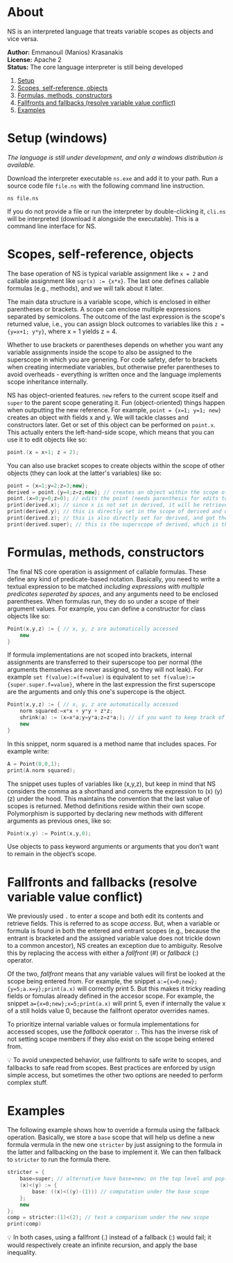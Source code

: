 # About
NS is an interpreted language that treats variable scopes as objects and vice versa.

**Author:** Emmanouil (Manios) Krasanakis<br>
**License:** Apache 2<br>
**Status:** The core language interpreter is still being developed


1. [Setup](#setup-windows)
2. [Scopes, self-reference, objects](#scopes-self-reference-objects)
3. [Formulas, methods, constructors](#formulas-methods-constructors)
4. [Fallfronts and fallbacks (resolve variable value conflict)](#fallfronts-and-fallbacks-resolve-variable-value-conflict)
5. [Examples](#examples)


# Setup (windows)
*The language is still under development, and only a windows distribution is available.*

Download the interpreter executable `ns.exe` and add it to your path. 
Run a source code file `file.ns` with the following command line instruction.


```
ns file.ns
```

If you do not provide a file or run the interpreter by double-clicking it, 
`cli.ns` will be interpreted (download it alongside the executable). 
This is a command line interface for NS.


# Scopes, self-reference, objects
The base operation of NS is typical variable assignment like `x = 2` and callable assignment like `sqr(x) := {x*x}`. The last one defines callable formulas (e.g., methods), and we will talk about it later.

The main data structure is a variable scope, which is enclosed in either parentheses or brackets. A scope can enclose multiple expressions separated by semicolons. The outcome of the last expression is the scope's returned value, i.e., you can assign block outcomes to variables like this `z = {y=x+1; y*y}`, where x = 1 yields z = 4.

Whether to use brackets or parentheses depends on whether you want any variable assignments inside the scope to also be assigned to the superscope in which you are genering. For code safety, defer to brackets when creating intermediate variables, but otherwise prefer parentheses to avoid overheads - everything is written once and the language implements scope inheritance internally.

NS has object-oriented features. `new` refers to the current scope itself and `super` to the parent scope generating it. Fun (object-oriented) things happen when outputting the new reference. For example, `point = {x=1; y=1; new}` creates an object with fields x and y. We will tackle classes and constructors later. Get or set of this object can be performed on `point.x`. This actually enters the left-hand-side scope, which means that you can use it to edit objects like so:

```cpp
point.(x = x+1; z = 2);
```

You can also use bracket scopes to create objects within the scope of other objects 
(they can look at the latter's variables) like so:

```cpp
point = {x=1;y=2;z=3;new};
derived = point.{y=4;z=z;new}; // creates an object within the scope of A
point.(x=0;y=0;z=0); // edits the point (needs parenthesis for edits to be kept)
print(derived.x); // since x is not set in derived, it will be retrieved from its superscope and will be 0
print(derived.y); // this is directly set in the scope of derived and will be 4
print(derived.z); // this is also directly set for derived, and got the value point.z had at the time, that is, 3
print(derived.super); // this is the superscope of derived, which is the object point
```

# Formulas, methods, constructors
The final NS core operation is assignment of callable formulas. These define any kind of predicate-based notation.
Basically, you need to write a textual expression to be matched *including expressions with multiple predicates seperated by spaces*, and any arguments need to be enclosed parentheses. When formulas run, they do so under a scope of their argument
values. For example, you can define a constructor for class objects like so: 

```cpp
Point(x,y,z) := { // x, y, z are automatically accessed
    new
}
```

If formula implementations are not scoped into brackets, internal assignments are transferred 
to their superscope too per normal (the arguments themselves are never assigned, so they will
not leak). For example `set f(value):=(f=value)` is equivalent to `set f(value):={super.super.f=value}`,
where in the last expression the first superscope are the arguments and only this one's supercope
is the object.


```cpp
Point(x,y,z) := { // x, y, z are automatically accessed
    norm squared:=x*x + y*y + z*z; 
    shrink(a) := (x=x*a;y=y*a;z=z*a;); // if you want to keep track of the last argument value within Point set a=a
    new
}
```

In this snippet, norm squared is a method name that includes spaces. For example write:

```cpp
A = Point(0,0,1);
print(A.norm squared);
```

The snippet uses tuples of variables like (x,y,z), but keep in mind that NS considers the comma as a shorthand and converts the expression to (x) (y) (z) under the hood. This maintains the convention that the last value of scopes is returned. Method definitions reside within their own scope.
Polymorphism is supported by declaring new methods with different arguments as previous ones, like so: 

```cpp
Point(x,y) := Point(x,y,0);
```

Use objects to pass keyword arguments or arguments that you don’t want to remain in the object’s scope.


# Fallfronts and fallbacks (resolve variable value conflict)

We previously used `.` to enter a scope and both edit its contents and retrieve fields.
This is referred to as scope *access*. But, when a variable or formula is found
in both the entered and entrant scopes (e.g., because the entrant is bracketed and the 
assigned variable value does not trickle down to a common ancestor),
NS creates an exception due to ambiguity.
Resolve this by replacing the access with either a *fallfront* (#) or *fallback* (:) operator.

Of the two, *fallfront* means
that any variable values will first be looked at the scope being entered from. For example, the 
snippet `a:={x=0;new};{y=5;a.x=y};print(a.x)` will correctly print 5. But this makes it 
tricky reading fields or fomulas already defined in the accesor scope.
For example, the snippet
`a={x=0;new};x=5;print(a.x)` will print 5, even if internally the value x of
a still holds value 0, because the fallfront operator overrides names.


To prioritize internal variable values or formula implementations 
for accessed scopes, use the *fallback* operator `:`.
This has the inverse risk of not setting scope members if they also exist on the scope
being entered from.


:bulb: To avoid unexpected behavior, use fallfronts
to safe write to scopes, and fallbacks to safe read from scopes.
Best practices are enforced by usign simple access, but sometimes
the other two options are needed to perform complex stuff.


# Examples


The following example shows how to override a formula using the fallback operation.
Basically, we store a `base` scope that will help us define a new formula vermula
in the new one `stricter` by just assigning to the formula in the latter and fallbacking
on the base to implement it. We can then fallback to `stricter` to run the formula
there.


```cpp
stricter = {
    base=super; // alternative have base=new; on the top level and pop(super) here to minimize the logic
    (x)<(y) := {
        base: ((x)<((y)-(1))) // computation under the base scope
    };
    new
};
comp = stricter:(1)<(2); // test a comparison under the new scope
print(comp)
```

:bulb: In both cases, using a fallfront (.) instead of a fallback (:) would fail; 
it would respectively create an infinite recursion, and apply the base inequality.